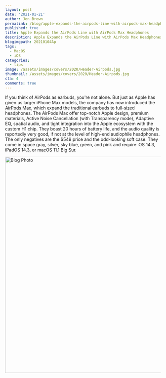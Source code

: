 ```yaml
---
layout: post
date: '2021-01-21'
author: Jon Brown
permalink: /blog/apple-expands-the-airpods-line-with-airpods-max-headphones/
published: true
title: Apple Expands the AirPods Line with AirPods Max Headphones
description: Apple Expands the AirPods Line with AirPods Max Headphones
blogimgpath: 20210104Ap
tags:
  - MacOS
  - iOS
categories:
  - tips
image: /assets/images/covers/2020/Header-Airpods.jpg
thumbnail: /assets/images/covers/2020/Header-Airpods.jpg
cta: 4
comments: true
---
```

If you think of AirPods as earbuds, you're not alone. But just as Apple
has given us larger iPhone Max models, the company has now introduced
the [AirPods Max](https://www.apple.com/airpods-max/),
which expand the traditional earbuds to full-sized headphones. The
AirPods Max offer top-notch Apple design, premium materials, Active
Noise Cancellation (with Transparency mode), Adaptive EQ, spatial audio,
and tight integration into the Apple ecosystem with the custom H1 chip.
They boast 20 hours of battery life, and the audio quality is reportedly
very good, if not at the level of high-end audiophile headphones. The
only negatives are the $549 price and the odd-looking soft case. They
come in space gray, silver, sky blue, green, and pink and require iOS
14.3, iPadOS 14.3, or macOS 11.1 Big Sur.

<img alt="Blog Photo" src="{{ site.site_cdn }}/assets/images/blog/2020/20210104Ap/AirPods-Max-pairing.jpg" class="img-fluid rounded m-2" width="700" />